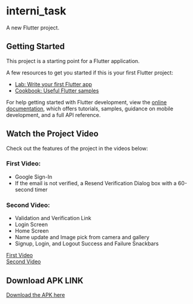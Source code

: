 # interni_task

A new Flutter project.

## Getting Started

This project is a starting point for a Flutter application.

A few resources to get you started if this is your first Flutter project:

- [Lab: Write your first Flutter app](https://docs.flutter.dev/get-started/codelab)
- [Cookbook: Useful Flutter samples](https://docs.flutter.dev/cookbook)

For help getting started with Flutter development, view the
[online documentation](https://docs.flutter.dev/), which offers tutorials,
samples, guidance on mobile development, and a full API reference.

## Watch the Project Video

Check out the features of the project in the videos below:

### First Video:
- Google Sign-In
- If the email is not verified, a Resend Verification Dialog box with a 60-second timer

### Second Video:
- Validation and Verification Link
- Login Screen
- Home Screen
- Name update and Image pick from camera and gallery
- Signup, Login, and Logout Success and Failure Snackbars

[First Video](https://drive.google.com/file/d/1XZpyr6rPMA_USHQjQ5a6IST267YuvCg2/view?usp=drive_link)  
[Second Video](https://drive.google.com/file/d/1fE7Av5QeB1UX2pdAHLEoeShShMcXDhp3/view?usp=drive_link)  

## Download APK LINK

[Download the APK here](https://we.tl/t-Kxv7s0BlR2)
